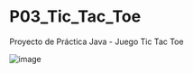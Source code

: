 # P03_Tic_Tac_Toe
Proyecto de Práctica Java - Juego Tic Tac Toe

![image](https://github.com/LSalazarLuis/P03_Tic_Tac_Toe/assets/130400549/dc14409e-352d-4822-9188-9d38196d18e6)
